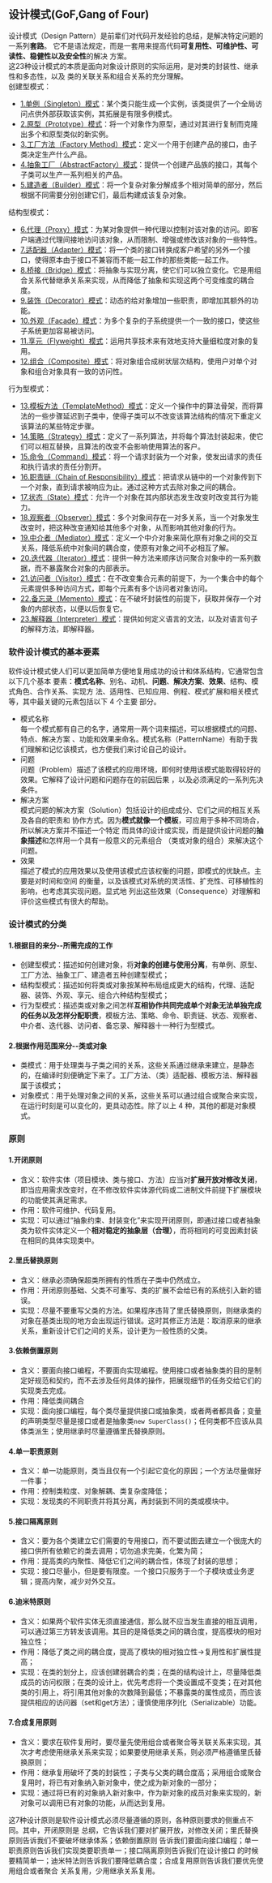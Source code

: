 ## 设计模式(GoF,Gang of Four)
设计模式（Design Pattern）是前辈们对代码开发经验的总结，是解决特定问题的一系列**套路**。
它不是语法规定，而是一套用来提高代码**可复用性、可维护性、可读性、稳健性以及安全性**的解决
方案。\
这23种设计模式的本质是面向对象设计原则的实际运用，是对类的封装性、继承性和多态性，以及
类的关联关系和组合关系的充分理解。\
创建型模式：
* [1.单例（Singleton）模式]()：某个类只能生成一个实例，该类提供了一个全局访问点供外部获取该实例，其拓展是有限多例模式。
* [2.原型（Prototype）模式]()：将一个对象作为原型，通过对其进行复制而克隆出多个和原型类似的新实例。
* [3.工厂方法（Factory Method）模式](https://github.com/foooever/Java2020/blob/master/%E8%AE%BE%E8%AE%A1%E6%A8%A1%E5%BC%8F/%E5%B7%A5%E5%8E%82%E6%A8%A1%E5%BC%8F.md)：定义一个用于创建产品的接口，由子类决定生产什么产品。
* [4.抽象工厂（AbstractFactory）模式]()：提供一个创建产品族的接口，其每个子类可以生产一系列相关的产品。
* [5.建造者（Builder）模式]()：将一个复杂对象分解成多个相对简单的部分，然后根据不同需要分别创建它们，最后构建成该复杂对象。

结构型模式：
* [6.代理（Proxy）模式]()：为某对象提供一种代理以控制对该对象的访问。即客户端通过代理间接地访问该对象，从而限制、增强或修改该对象的一些特性。
* [7.适配器（Adapter）模式]()：将一个类的接口转换成客户希望的另外一个接口，使得原本由于接口不兼容而不能一起工作的那些类能一起工作。
* [8.桥接（Bridge）模式]()：将抽象与实现分离，使它们可以独立变化。它是用组合关系代替继承关系来实现，从而降低了抽象和实现这两个可变维度的耦合度。
* [9.装饰（Decorator）模式]()：动态的给对象增加一些职责，即增加其额外的功能。
* [10.外观（Facade）模式]()：为多个复杂的子系统提供一个一致的接口，使这些子系统更加容易被访问。
* [11.享元（Flyweight）模式]()：运用共享技术来有效地支持大量细粒度对象的复用。
* [12.组合（Composite）模式]()：将对象组合成树状层次结构，使用户对单个对象和组合对象具有一致的访问性。

行为型模式：
* [13.模板方法（TemplateMethod）模式]()：定义一个操作中的算法骨架，而将算法的一些步骤延迟到子类中，使得子类可以不改变该算法结构的情况下重定义该算法的某些特定步骤。
* [14.策略（Strategy）模式]()：定义了一系列算法，并将每个算法封装起来，使它们可以相互替换，且算法的改变不会影响使用算法的客户。
* [15.命令（Command）模式]()：将一个请求封装为一个对象，使发出请求的责任和执行请求的责任分割开。
* [16.职责链（Chain of Responsibility）模式]()：把请求从链中的一个对象传到下一个对象，直到请求被响应为止。通过这种方式去除对象之间的耦合。
* [17.状态（State）模式]()：允许一个对象在其内部状态发生改变时改变其行为能力。
* [18.观察者（Observer）模式]()：多个对象间存在一对多关系，当一个对象发生改变时，把这种改变通知给其他多个对象，从而影响其他对象的行为。
* [19.中介者（Mediator）模式]()：定义一个中介对象来简化原有对象之间的交互关系，降低系统中对象间的耦合度，使原有对象之间不必相互了解。
* [20.迭代器（Iterator）模式]()：提供一种方法来顺序访问聚合对象中的一系列数据，而不暴露聚合对象的内部表示。
* [21.访问者（Visitor）模式]()：在不改变集合元素的前提下，为一个集合中的每个元素提供多种访问方式，即每个元素有多个访问者对象访问。
* [22.备忘录（Memento）模式]()：在不破坏封装性的前提下，获取并保存一个对象的内部状态，以便以后恢复它。
* [23.解释器（Interpreter）模式]()：提供如何定义语言的文法，以及对语言句子的解释方法，即解释器。
### 软件设计模式的基本要素
软件设计模式使人们可以更加简单方便地复用成功的设计和体系结构，它通常包含以下几个基本
要素：**模式名称**、别名、动机、**问题**、**解决方案**、**效果**、结构、模式角色、合作关系、实现方
法、适用性、已知应用、例程、模式扩展和相关模式等，其中最关键的元素包括以下 4 个主要
部分。
* 模式名称\
每一个模式都有自己的名字，通常用一两个词来描述，可以根据模式的问题、特点、解决方案
、功能和效果来命名。模式名称（PatternName）有助于我们理解和记忆该模式，也方便我们来讨论自己的设计。
* 问题\
问题（Problem）描述了该模式的应用环境，即何时使用该模式能取得较好的效果。它解释了设计问题和问题存在的前因后果
，以及必须满足的一系列先决条件。
* 解决方案\
模式问题的解决方案（Solution）包括设计的组成成分、它们之间的相互关系及各自的职责和
协作方式。因为**模式就像一个模板**，可应用于多种不同场合，所以解决方案并不描述一个特定
而具体的设计或实现，而是提供设计问题的**抽象描述**和怎样用一个具有一般意义的元素组合
（类或对象的组合）来解决这个问题。
* 效果\
描述了模式的应用效果以及使用该模式应该权衡的问题，即模式的优缺点。主要是对时间和空间
的衡量，以及该模式对系统的灵活性、扩充性、可移植性的影响，也考虑其实现问题。显式地
列出这些效果（Consequence）对理解和评价这些模式有很大的帮助。
### 设计模式的分类
#### 1.根据目的来分--所需完成的工作
* 创建型模式：描述如何创建对象，将**对象的创建与使用分离**，有单例、原型、工厂方法、抽象工厂、建造者五种创建型模式；
* 结构型模式：描述如何将类或对象按某种布局组成更大的结构，代理、适配器、装饰、外观、享元、组合六种结构型模式；
* 行为型模式：描述类或对象之间怎样**互相协作共同完成单个对象无法单独完成的任务以及怎样分配职责**，模板方法、策略、命令、职责链、状态、观察者、中介者、迭代器、访问者、备忘录、解释器十一种行为型模式。
#### 2.根据作用范围来分--类或对象
* 类模式：用于处理类与子类之间的关系，这些关系通过继承来建立，是静态的，在编译时刻便确定下来了。工厂方法、（类）适配器、模板方法、解释器属于该模式；
* 对象模式：用于处理对象之间的关系，这些关系可以通过组合或聚合来实现，在运行时刻是可以变化的，更具动态性。除了以上 4 种，其他的都是对象模式。
### 原则
#### 1.开闭原则
* 含义：软件实体（项目模块、类与接口、方法）应当对**扩展开放对修改关闭**，即当应用需求改变时，在不修改软件实体源代码或二进制文件前提下扩展模块的功能使其满足需求。
* 作用：软件可维护、代码复用。
* 实现：可以通过“抽象约束、封装变化”来实现开闭原则，即通过接口或者抽象类为软件实体定义一个**相对稳定的抽象层（合理）**，而将相同的可变因素封装在相同的具体实现类中。
#### 2.里氏替换原则
* 含义：继承必须确保超类所拥有的性质在子类中仍然成立。
* 作用：开闭原则基础、父类不可重写、类的扩展不会给已有的系统引入新的错误。
* 实现：尽量不要重写父类的方法。如果程序违背了里氏替换原则，则继承类的对象在基类出现的地方会出现运行错误。这时其修正方法是：取消原来的继承关系，重新设计它们之间的关系，设计更为一般性质的父类。
#### 3.依赖倒置原则
* 含义：要面向接口编程，不要面向实现编程。使用接口或者抽象类的目的是制定好规范和契约，而不去涉及任何具体的操作，把展现细节的任务交给它们的实现类去完成。
* 作用：降低类间耦合
* 实现：面向接口编程，每个类尽量提供接口或抽象类，或者两者都具备；变量的声明类型尽量是接口或者是抽象类`new SuperClass()`；任何类都不应该从具体类派生；使用继承时尽量遵循里氏替换原则。
#### 4.单一职责原则
* 含义：单一功能原则，类当且仅有一个引起它变化的原因；一个方法尽量做好一件事；
* 作用：控制类粒度、对象解耦、类复杂度降低；
* 实现：发现类的不同职责并将其分离，再封装到不同的类或模块中。
#### 5.接口隔离原则
* 含义：要为各个类建立它们需要的专用接口，而不要试图去建立一个很庞大的接口供所有依赖它的类去调用；切勿追求完美，化繁为简；
* 作用：提高类的内聚性、降低它们之间的耦合性，体现了封装的思想；
* 实现：接口尽量小，但是要有限度。一个接口只服务于一个子模块或业务逻辑；提高内聚，减少对外交互。
#### 6.迪米特原则
* 含义：如果两个软件实体无须直接通信，那么就不应当发生直接的相互调用，可以通过第三方转发该调用。其目的是降低类之间的耦合度，提高模块的相对独立性；
* 作用：降低了类之间的耦合度，提高了模块的相对独立性->复用性和扩展性提高；
* 实现：在类的划分上，应该创建弱耦合的类；在类的结构设计上，尽量降低类成员的访问权限；在类的设计上，优先考虑将一个类设置成不变类；在对其他类的引用上，将引用其他对象的次数降到最低；不暴露类的属性成员，而应该提供相应的访问器（set和get方法）；谨慎使用序列化（Serializable）功能。
#### 7.合成复用原则
* 含义：要求在软件复用时，要尽量先使用组合或者聚合等关联关系来实现，其次才考虑使用继承关系来实现；如果要使用继承关系，则必须严格遵循里氏替换原则；
* 作用：继承复用破坏了类的封装性；子类与父类的耦合度高；采用组合或聚合复用时，将已有对象纳入新对象中，使之成为新对象的一部分；
* 实现：通过将已有的对象纳入新对象中，作为新对象的成员对象来实现的，新对象可以调用已有对象的功能，从而达到复用。

这7种设计原则是软件设计模式必须尽量遵循的原则，各种原则要求的侧重点不同。其中，开闭原则是
总纲，它告诉我们要对扩展开放，对修改关闭；里氏替换原则告诉我们不要破坏继承体系；依赖倒置原则
告诉我们要面向接口编程；单一职责原则告诉我们实现类要职责单一；接口隔离原则告诉我们在设计接口
的时候要精简单一；迪米特法则告诉我们要降低耦合度；合成复用原则告诉我们要优先使用组合或者聚合
关系复用，少用继承关系复用。